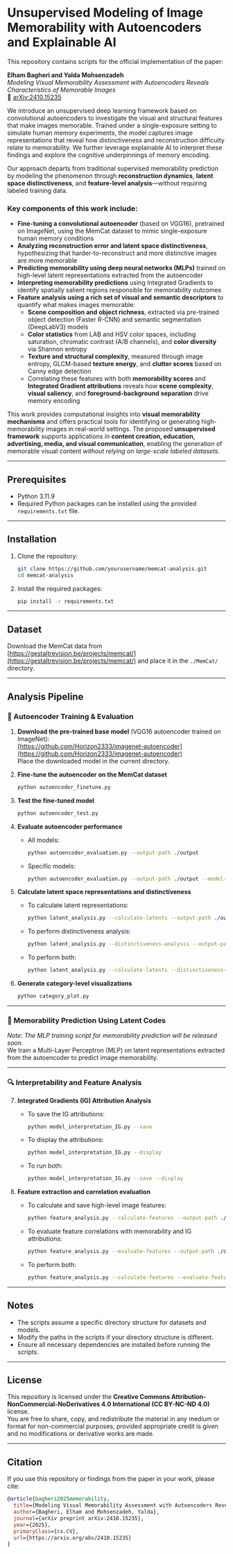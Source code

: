 # Unsupervised Modeling of Image Memorability with Autoencoders and Explainable AI

This repository contains scripts for the official implementation of the paper:

**Elham Bagheri and Yalda Mohsenzadeh**  
*Modeling Visual Memorability Assessment with Autoencoders Reveals Characteristics of Memorable Images*  
📄 [arXiv:2410.15235](https://arxiv.org/abs/2410.15235)

We introduce an unsupervised deep learning framework based on convolutional autoencoders to investigate the visual and structural features that make images memorable. Trained under a single-exposure setting to simulate human memory experiments, the model captures image representations that reveal how distinctiveness and reconstruction difficulty relate to memorability. We further leverage explainable AI to interpret these findings and explore the cognitive underpinnings of memory encoding.

Our approach departs from traditional supervised memorability prediction by modeling the phenomenon through **reconstruction dynamics**, **latent space distinctiveness**, and **feature-level analysis**—without requiring labeled training data.

### Key components of this work include:

- **Fine-tuning a convolutional autoencoder** (based on VGG16), pretrained on ImageNet, using the MemCat dataset to mimic single-exposure human memory conditions  
- **Analyzing reconstruction error and latent space distinctiveness**, hypothesizing that harder-to-reconstruct and more distinctive images are more memorable  
- **Predicting memorability using deep neural networks (MLPs)** trained on high-level latent representations extracted from the autoencoder  
- **Interpreting memorability predictions** using Integrated Gradients to identify spatially salient regions responsible for memorability outcomes  
- **Feature analysis using a rich set of visual and semantic descriptors** to quantify what makes images memorable:
  - **Scene composition and object richness**, extracted via pre-trained object detection (Faster R-CNN) and semantic segmentation (DeepLabV3) models  
  - **Color statistics** from LAB and HSV color spaces, including saturation, chromatic contrast (A/B channels), and **color diversity** via Shannon entropy  
  - **Texture and structural complexity**, measured through image entropy, GLCM-based **texture energy**, and **clutter scores** based on Canny edge detection  
  - Correlating these features with both **memorability scores** and **Integrated Gradient attributions** reveals how **scene complexity**, **visual saliency**, and **foreground-background separation** drive memory encoding  

This work provides computational insights into **visual memorability mechanisms** and offers practical tools for identifying or generating high-memorability images in real-world settings. The proposed **unsupervised framework** supports applications in **content creation, education, advertising, media, and visual communication**, enabling the generation of memorable visual content *without relying on large-scale labeled datasets*.

---

## Prerequisites

- Python 3.11.9
- Required Python packages can be installed using the provided `requirements.txt` file.

---

## Installation

1. Clone the repository:
    ```bash
    git clone https://github.com/yourusername/memcat-analysis.git
    cd memcat-analysis
    ```

2. Install the required packages:
    ```bash
    pip install -r requirements.txt
    ```

---

## Dataset

Download the MemCat data from [https://gestaltrevision.be/projects/memcat/](https://gestaltrevision.be/projects/memcat/) and place it in the `./MemCat/` directory.

---

## Analysis Pipeline

### 🔧 Autoencoder Training & Evaluation

1. **Download the pre-trained base model** (VGG16 autoencoder trained on ImageNet):  
   [https://github.com/Horizon2333/imagenet-autoencoder](https://github.com/Horizon2333/imagenet-autoencoder)  
   Place the downloaded model in the current directory.

2. **Fine-tune the autoencoder on the MemCat dataset**  
    ```bash
    python autoencoder_finetune.py
    ```

3. **Test the fine-tuned model**  
    ```bash
    python autoencoder_test.py
    ```

4. **Evaluate autoencoder performance**  
   - All models:
     ```bash
     python autoencoder_evaluation.py --output-path ./output
     ```
   - Specific models:
     ```bash
     python autoencoder_evaluation.py --output-path ./output --model-names mem_vgg_autoencoder.pth
     ```

5. **Calculate latent space representations and distinctiveness**  
   - To calculate latent representations: 
     ```bash
     python latent_analysis.py --calculate-latents --output-path ./output
     ```
   - To perform distinctiveness analysis:
     ```bash
     python latent_analysis.py --distinctiveness-analysis --output-path ./output
     ```
   - To perform both:
     ```bash
     python latent_analysis.py --calculate-latents --distinctiveness-analysis --output-path ./output
     ```

6. **Generate category-level visualizations**  
    ```bash
    python category_plot.py
    ```

---

### 🧠 Memorability Prediction Using Latent Codes

*Note: The MLP training script for memorability prediction will be released soon.*  
We train a Multi-Layer Perceptron (MLP) on latent representations extracted from the autoencoder to predict image memorability.

---

### 🔍 Interpretability and Feature Analysis

7. **Integrated Gradients (IG) Attribution Analysis**  
   - To save the IG attributions:
     ```bash
     python model_interpretation_IG.py --save
     ```
   - To display the attributions:
     ```bash
     python model_interpretation_IG.py --display
     ```
   - To run both:
     ```bash
     python model_interpretation_IG.py --save --display
     ```

8. **Feature extraction and correlation evaluation**  
   - To calculate and save high-level image features:
     ```bash
     python feature_analysis.py --calculate-features --output-path ./output
     ```
   - To evaluate feature correlations with memorability and IG attributions:
     ```bash
     python feature_analysis.py --evaluate-features --output-path ./output
     ```
   - To perform both:
     ```bash
     python feature_analysis.py --calculate-features --evaluate-features --output-path ./output
     ```

---

## Notes

- The scripts assume a specific directory structure for datasets and models.
- Modify the paths in the scripts if your directory structure is different.
- Ensure all necessary dependencies are installed before running the scripts.

---

## License

This repository is licensed under the **Creative Commons Attribution-NonCommercial-NoDerivatives 4.0 International (CC BY-NC-ND 4.0)** license.  
You are free to share, copy, and redistribute the material in any medium or format for non-commercial purposes, provided appropriate credit is given and no modifications or derivative works are made.

---

## Citation

If you use this repository or findings from the paper in your work, please cite:

```bibtex
@article{bagheri2025memorability,
  title={Modeling Visual Memorability Assessment with Autoencoders Reveals Characteristics of Memorable Images}, 
  author={Bagheri, Elham and Mohsenzadeh, Yalda},
  journal={arXiv preprint arXiv:2410.15235},
  year={2025},
  primaryClass={cs.CV},
  url={https://arxiv.org/abs/2410.15235}
}
